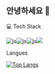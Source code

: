 ## 안녕하세요 👋

💻 Tech Stack 

![js](https://img.shields.io/badge/Android-3DDC84?style=for-the-badge&logo=android&logoColor=white)![js](https://img.shields.io/badge/Kotlin-0095D5?&style=for-the-badge&logo=kotlin&logoColor=white)![js](https://img.shields.io/badge/React_Native-20232A?style=for-the-badge&logo=react&logoColor=61DAFB)<img src="https://img.shields.io/badge/Compose-4285F4?style=for-the-badge&logo=jetpackcompose&logoColor=white">


Langues

[![Top Langs](https://github-readme-stats.vercel.app/api/top-langs/?username=junghoonshin3)](https://github.com/anuraghazra/github-readme-stats)



